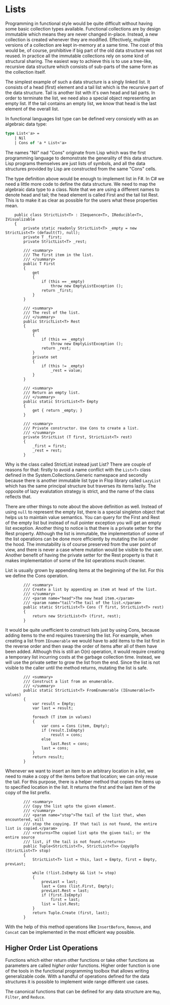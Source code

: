 Lists
=====

Programming in functional style would be quite difficult without having some basic collection types available. Functional collections are by design immutable which means they are never changed in-place. Instead, a new collection is created whenever they are modified. Effectively, multiple versions of a collection are kept in-memory at a same time. The cost of this would be, of course, prohibitive if big part of the old data structure was not reused. In practice all the immutable collections rely on some kind of structural sharing. The easiest way to achieve this is to use a tree-like, recursive data structure which consists of sub-parts of the same form as the collection itself.

The simplest example of such a data structure is a singly linked list. It consists of a head (first) element and a tail list which is the recursive part of the data structure. Tail is another list with it's own head and tail parts. In order to terminate the list, we need also a special object representing an empty list. If the tail contains an empty list, we know that head is the last element of the overall list.

In functional languages list type can be defined very consicely with as an algebraic data type:
```FSharp
type List<'a> = 
    | Nil
    | Cons of 'a * List<'a>
```
The names "Nil" nad "Cons" originate from Lisp which was the first programming language to demonstrate the generality of this data structure. Lisp programs themselves are just lists of symbols, and all the data structures provided by Lisp are constructed from the same "Cons" cells.

The type definition above would be enough to implement list in F#. In C# we need a little more code to define the data structure. We need to map the algebraic data type to a class. Note that we are using a different names to denote head and tail; the head element is called First and the tail list Rest. This is to make it as clear as possible for the users what these properties mean.
```Csharp
	public class StrictList<T> : ISequence<T>, IReducible<T>, IVisualizable
	{
		private static readonly StrictList<T> _empty = new StrictList<T> (default(T), null);
		private T _first;
		private StrictList<T> _rest;
		
        /// <summary>
		/// The first item in the list.
		/// </summary>
		public T First
		{ 
			get
			{
				if (this == _empty)
					throw new EmptyListException ();
				return _first;
			}
		}
			
		/// <summary>
		/// The rest of the list.
		/// </summary>
		public StrictList<T> Rest
		{ 
			get
			{
				if (this == _empty)
					throw new EmptyListException ();
				return _rest;
			}
			private set
			{
				if (this != _empty)
					_rest = value;
			}
		}

		/// <summary>
		/// Return an empty list.
		/// </summary>
		public static StrictList<T> Empty
		{
			get { return _empty; }
		}
		
        /// <summary>
		/// Private constructor. Use Cons to create a list.
		/// </summary>
		private StrictList (T first, StrictList<T> rest)
		{
			_first = first;
			_rest = rest;
		}
```
Why is the class called StrictList instead just List? There are couple of reasons for that: firstly to avoid a name conflict with the `List<T>` class defined in the System.Collections.Generic namespace and secondly because there is another immutable list type in Flop library called `LazyList` which has the same principal structure but traverses its items lazily. The opposite of lazy evalutation strategy is strict, and the name of the class reflects that.

There are other things to note about the above definition as well. Instead of using `null` to represent the empty list, there is a special singleton object that helps us to maintain value semantics. You can query for the First and Rest of the empty list but instead of null pointer exception you will get an empty list exception. Another thing to notice is that there is a private setter for the Rest property. Although the list is immutable, the implementation of some of the list operations can be done more efficiently by mutating the list under the hood. The immutability is of course preserved from the user point of view, and there is never a case where mutation would be visible to the user. Another benefit of having the private setter for the Rest property is that it makes implementation of some of the list operations much cleaner.

List is usually grown by appending items at the beginning of the list. For this we define the Cons operation.
```Csharp
		/// <summary>
		/// Create a list by appending an item at head of the list.
		/// </summary>
		/// <param name="head">The new head item.</param>
		/// <param name="tail">The tail of the list.</param>
		public static StrictList<T> Cons (T first, StrictList<T> rest)
		{
			return new StrictList<T> (first, rest);
		}
```
It would be quite unefficient to construct lists just by using Cons, because adding items to the end requires traversing the list. For example, when creating a list from `IEnumerable` we would have to add items to the list first in the reverse order and then swap the order of items after all of them have been added. Although this is still an O(n) operation, it would require creating a temporary list incurring costs at the garbage collection time. Instead, we will use the private setter to grow the list from the end. Since the list is not visible to the caller until the method returns, mutating the list is safe.
```Csharp
		/// <summary>
		/// Construct a list from an enumerable.
		/// </summary>
		public static StrictList<T> FromEnumerable (IEnumerable<T> values)
		{
			var result = Empty;
			var last = result;
			
			foreach (T item in values)
			{
				var cons = Cons (item, Empty);
				if (result.IsEmpty)
					result = cons;
				else
					last.Rest = cons;
				last = cons;
			}
			return result;
		}
```
Whenever we want to insert an item to an arbitrary location in a list, we need to make a copy of the items before that location; we can only reuse the tail. For this purpose, there is a helper method that copies the items up to specified location in the list. It returns the first and the last item of the copy of the list prefix.
```Csharp
		/// <summary>
		/// Copy the list upto the given element. 
		/// </summary>
		/// <param name="stop">The tail of the list that, when encountered, will 
		/// stop the copying. If that tail is not found, the entire list is copied.</param>
		/// <returns>The copied list upto the given tail; or the entire source
		/// list, if the tail is not found.</returns>
		public Tuple<StrictList<T>, StrictList<T>> CopyUpTo (StrictList<T> stop)
		{
			StrictList<T> list = this, last = Empty, first = Empty, prevLast;
			
			while (!list.IsEmpty && list != stop)
			{
				prevLast = last;
				last = Cons (list.First, Empty);
				prevLast.Rest = last;
				if (first.IsEmpty)
					first = last;
				list = list.Rest;
			}
			return Tuple.Create (first, last);
		}
```
With the help of this method operations like `InsertBefore`, `Remove`, and `Concat` can be implemented in the most efficient way possible.

Higher Order List Operations
----------------------------

Functions which either return other functions or take other functions as parameters are called *higher order* functions. Higher order function is one of the tools in the functional programming toolbox that allows writing generalizable code. With a handful of operations defined for the data structures it is possible to implement wide range different use cases. 

The canonical functions that can be defined for any data structure are `Map`, `Filter`, and `Reduce`.
